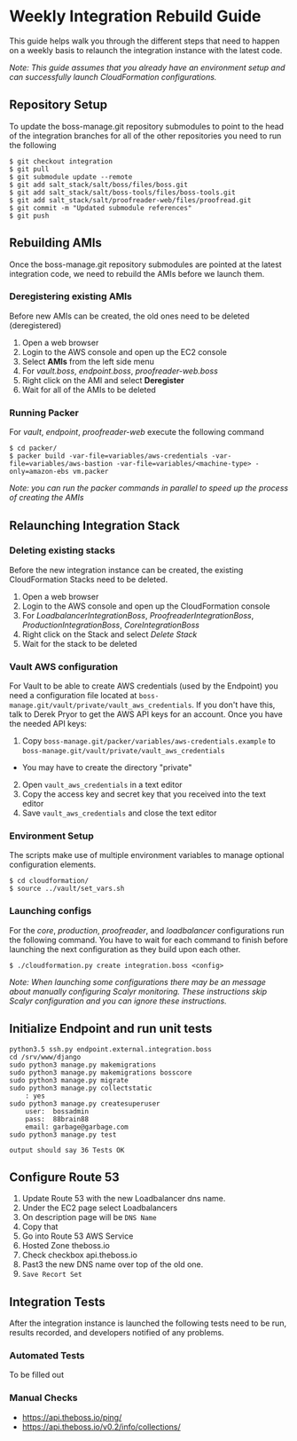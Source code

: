 # Weekly Integration Rebuild Guide

This guide helps walk you through the different steps that need to happen on a
weekly basis to relaunch the integration instance with the latest code.

*Note: This guide assumes that you already have an environment setup and can
successfully launch CloudFormation configurations.*

## Repository Setup

To update the boss-manage.git repository submodules to point to the head of the
integration branches for all of the other repositories you need to run the
following
```shell
$ git checkout integration
$ git pull
$ git submodule update --remote
$ git add salt_stack/salt/boss/files/boss.git
$ git add salt_stack/salt/boss-tools/files/boss-tools.git
$ git add salt_stack/salt/proofreader-web/files/proofread.git
$ git commit -m "Updated submodule references"
$ git push
```

## Rebuilding AMIs

Once the boss-manage.git repository submodules are pointed at the latest
integration code, we need to rebuild the AMIs before we launch them.

### Deregistering existing AMIs
Before new AMIs can be created, the old ones need to be deleted (deregistered)

1. Open a web browser
2. Login to the AWS console and open up the EC2 console
3. Select **AMIs** from the left side menu
4. For *vault.boss*, *endpoint.boss*, *proofreader-web.boss*
  1. Right click on the AMI and select **Deregister**
5. Wait for all of the AMIs to be deleted

### Running Packer
For *vault*, *endpoint*, *proofreader-web* execute the following command
```shell
$ cd packer/
$ packer build -var-file=variables/aws-credentials -var-file=variables/aws-bastion -var-file=variables/<machine-type> -only=amazon-ebs vm.packer
```

*Note: you can run the packer commands in parallel to speed up the process of
creating the AMIs*

## Relaunching Integration Stack

### Deleting existing stacks
Before the new integration instance can be created, the existing CloudFormation
Stacks need to be deleted.

1. Open a web browser
2. Login to the AWS console and open up the CloudFormation console
3. For *LoadbalancerIntegrationBoss*, *ProofreaderIntegrationBoss*,
   *ProductionIntegrationBoss*, *CoreIntegrationBoss*
  1. Right click on the Stack and select *Delete Stack*
  2. Wait for the stack to be deleted

### Vault AWS configuration
For Vault to be able to create AWS credentials (used by the Endpoint) you need a
configuration file located at `boss-manage.git/vault/private/vault_aws_credentials`.
If you don't have this, talk to Derek Pryor to get the AWS API keys for an account.
Once you have the needed API keys:

1. Copy `boss-manage.git/packer/variables/aws-credentials.example` to
`boss-manage.git/vault/private/vault_aws_credentials`
  * You may have to create the directory "private"
2. Open `vault_aws_credentials` in a text editor
3. Copy the access key and secret key that you received into the text editor
4. Save `vault_aws_credentials` and close the text editor

### Environment Setup
The scripts make use of multiple environment variables to manage optional
configuration elements.

```shell
$ cd cloudformation/
$ source ../vault/set_vars.sh
```

### Launching configs

For the *core*, *production*, *proofreader*, and *loadbalancer* configurations
run the following command. You have to wait for each command to finish before
launching the next configuration as they build upon each other.
```shell
$ ./cloudformation.py create integration.boss <config>
```

*Note: When launching some configurations there may be an message about manually
configuring Scalyr monitoring. These instructions skip Scalyr configuration and
you can ignore these instructions.*

## Initialize Endpoint and run unit tests
```
python3.5 ssh.py endpoint.external.integration.boss 
cd /srv/www/django
sudo python3 manage.py makemigrations
sudo python3 manage.py makemigrations bosscore
sudo python3 manage.py migrate
sudo python3 manage.py collectstatic
	: yes
sudo python3 manage.py createsuperuser
	user:  bossadmin
	pass:  88brain88
	email: garbage@garbage.com
sudo python3 manage.py test
```
	output should say 36 Tests OK
	
## Configure Route 53
1. Update Route 53 with the new Loadbalancer dns name.
2. Under the EC2 page select Loadbalancers
3. On description page will be `DNS Name`
3. Copy that 
4. Go into Route 53 AWS Service
5. Hosted Zone theboss.io
6. Check checkbox api.theboss.io
7. Past3 the new DNS name over top of the old one.
8. `Save Recort Set`


## Integration Tests
After the integration instance is launched the following tests need to be run,
results recorded, and developers notified of any problems.


### Automated Tests
To be filled out

### Manual Checks
* https://api.theboss.io/ping/
* https://api.theboss.io/v0.2/info/collections/
